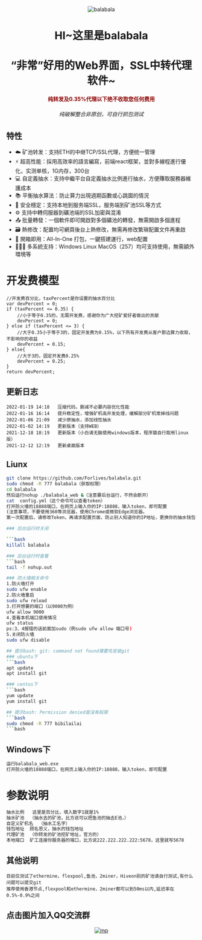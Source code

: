 <p align="center">
  <img src="https://i.ibb.co/W2D44TX/balabala.jpg" alt="balabala" border="0">
<h1 align="center">HI~这里是balabala</h1>
<h1 align="center">“非常”好用的Web界面，SSL中转代理软件~</h1>
<h4 align="center" style="color:#8B0000">纯转发及0.35%代理以下绝不收取您任何费用</h4>
<h6 align="center" style="color:#">纯破解整合非原创，可自行抓包测试</h6>




## 特性

- ☁️ 矿池转发：支持ETH的中继TCP/SSL代理，方便统一管理
- ⚡ 超高性能：採用高效率的語言編寫，前端react框架，並對多線程進行優化，实测单核，1G内存，300台
- 💻 自定義抽水：支持中繼平台自定義抽水比例進行抽水，方便賺取服務器維護成本
- 📚 平衡抽水算法：防止算力出現週期函數或心跳圖的情況
- 💾 安全穩定：支持本地到服务端SSL，服务端到矿池SSL等方式
- ⚙️ 支持中轉伺服器到礦池端的SSL加密與混淆
- 📤 批量轉發：一個軟件即可開啟對多個礦池的轉發，無需開啟多個進程
- 🗃️ 熱修改：配置均可網頁後台上熱修改，無需再修改繁瑣配置文件再重啟
- 🚀 開箱即用：All-In-One 打包，一鍵搭建運行，web配置
- 👩‍👧‍👦 多系統支持：Windows Linux MacOS（257）均可支持使用，無需額外環境等

# 开发费模型

```
//开发费百分比，taxPercent是你设置的抽水百分比
var devPercent = 0;
if (taxPercent <= 0.35) {
    //小于等于0.35的，无需开发费，感谢你为广大挖矿爱好者做出的贡献
    devPercent = 0;
} else if (taxPercent <= 3) {
    //大于0.35小于等于3的，固定开发费为0.15%，以下所有开发费从客户那边算力收取，不影响你的收益
    devPercent = 0.15;
} else{
    //大于3的，固定开发费0.25%
    devPercent = 0.25;
}
return devPercent;
```

## 更新日志

```bigquery
2022-01-19 14:18   压缩代码，删减不必要内容优化性能
2022-01-16 16:14   提升稳定性，增强矿机高并发处理，缓解部分矿机常掉线问题
2022-01-06 21:09   减少原抽水，添加线性抽水
2022-01-02 14:19   更新版本（支持WEB）
2021-12-18 18:19   更新版本（小白请无脑使用windows版本，程序猿自行取用linux版）
2021-12-12 12:19   更新桌面版本
```

## Liunx

```bash
git clone https://github.com/Forlives/balabala.git
sudo chmod -R 777 balabala（获取权限）
cd balabala
然后运行nohup ./balabala_web &（注意要后台运行，不然会断开）
cat  config.yml（这个命令可以查看token）
打开防火墙的18888端口，在网页上输入你的IP:18888，输入token，即可配置
(注意事项，不要使用360等浏览器，使用Chrome或微软Edge浏览器。 
第一次配置后，请修改Token，再请求配置页面，防止别人知道你的IP地址，更换你的抽水钱包)

### 后台运行时关闭

​```bash
killall balabala

### 后台运行时查看
​```bash
tail -f nohup.out

### 防火墙相关命令
1.防火墙打开
sudo ufw enable
2.防火墙重启
sudo ufw reload
3.打开想要的端口（以9000为例）
ufw allow 9000
4.查看本机端口使用情况
ufw status
ps:3、4报错的话前面加sudo（例sudo ufw allow 端口号)
5.关闭防火墙
sudo ufw disable

## 提示bash: git: command not found需要先安装git
### ubuntu下
​```bash
apt update
apt install git

### centos下
​```bash
yum update
yum install git

## 提示bash: Permission denied是没有权限
​```bash
sudo chmod -R 777 bibilailai
​```bash
```

## Windows下

```bash
运行balabala_web.exe
打开防火墙的18888端口，在网页上输入你的IP:18888，输入token，即可配置
```

# 参数说明

```bash
抽水比例   这里是百分比，填入数字1就是1%
抽水矿池  （抽水去的矿池，比方说可以把鱼池的抽去E池，）
自定义矿机名  （抽水工名字）
钱包地址  顾名思义，抽水的钱包地址
代理矿池  （你转发的矿池挖矿地址，官方的）
本地端口  矿工连接你服务器的端口，比方说222.222.222.222:5678，这里就写5678
```

## 其他说明

```bigquery
目前仅测试了ethermine，flexpool,鱼池，2miner，Hiveon别的矿池请自行测试,有什么问题可以提交git
推荐使用香港节点,flexpool和ethermine，2miner都可以到50ms以内,延迟率在0.5%-0.9%之间
```


## 点击图片加入QQ交流群

<p align="center">
    <a href="https://jq.qq.com/?_wv=1027&k=XR85xG9n"><img src="https://i.ibb.co/h8CGw3Y/mp.png" alt="mp" border="0"></a>





